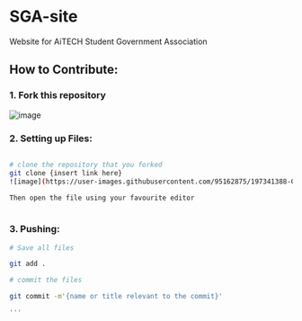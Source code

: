# SGA-site
Website for AiTECH Student Government Association

## How to Contribute:

### 1. Fork this repository

![image](https://user-images.githubusercontent.com/95162875/197341323-e1077902-500e-43df-89b7-bcb4b821e423.png)

### 2. Setting up Files:

```bash

# clone the repository that you forked
git clone {insert link here}
![image](https://user-images.githubusercontent.com/95162875/197341388-0b34342e-ab9a-4dd3-aecd-f220a5742ee3.png)

Then open the file using your favourite editor
 
```
### 3. Pushing:
```bash
# Save all files

git add .

# commit the files

git commit -m'{name or title relevant to the commit}'

'''


